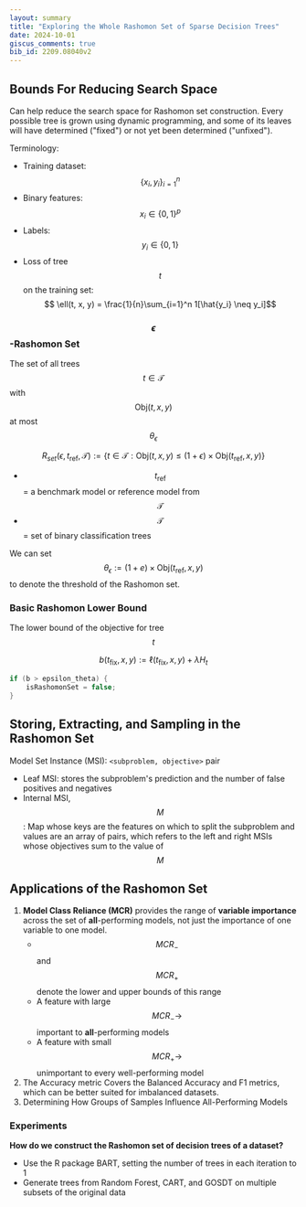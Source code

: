 ```yaml
---
layout: summary
title: "Exploring the Whole Rashomon Set of Sparse Decision Trees"
date: 2024-10-01
giscus_comments: true
bib_id: 2209.08040v2
---
```


## Bounds For Reducing Search Space
Can help reduce the search space for Rashomon set construction. Every possible tree is grown using dynamic programming, and some of its leaves will have
determined ("fixed") or not yet been determined ("unfixed").


Terminology:
* Training dataset: $$ \{x_i, y_i\}^n_{i=1} $$
* Binary features: $$ x_i \in \{0, 1\}^p $$
* Labels: $$ y_i \in \{0, 1\} $$
* Loss of tree $$t$$ on the training set: $$ \ell(t, x, y) = \frac{1}{n}\sum_{i=1}^n 1[\hat{y_i} \neq y_i]$$


### $$\epsilon$$-Rashomon Set
The set of all trees $$t \in \mathcal{T}$$ with $$\text{Obj}(t, x, y)$$ at most $$\theta_\epsilon$$

$$
R_{set}(\epsilon, t_{\text{ref}}, \mathcal{T}) := \{t \in \mathcal{T}: \text{Obj}(t, x, y) \leq (1+\epsilon) \times \text{Obj}(t_{\text{ref}}, x, y)\}
$$

* $$t_{\text{ref}}$$ = a benchmark model or reference model from $$\mathcal{T}$$
* $$\mathcal{T}$$ = set of binary classification trees

We can set $$\theta_\epsilon := (1+e) \times \text{Obj}(t_{\text{ref}}, x, y)$$ to denote the threshold of the Rashomon set.


### Basic Rashomon Lower Bound
The lower bound of the objective for tree $$t$$

$$
b(t_{\text{fix}}, x, y) := \ell(t_\text{fix}, x, y) + \lambda H_t
$$

```c++
if (b > epsilon_theta) {
    isRashomonSet = false;
}
```

## Storing, Extracting, and Sampling in the Rashomon Set

Model Set Instance (MSI): `<subproblem, objective>` pair
* Leaf MSI: stores the subproblem's prediction and the number of false positives and negatives
* Internal MSI, $$M$$: Map whose keys are the features on which to split the subproblem and values are an array of pairs, which refers to the left and right MSIs whose objectives sum to the value of $$M$$

## Applications of the Rashomon Set

1. **Model Class Reliance (MCR)** provides the range of **variable importance** across the set of **all**-performing models, not just the importance of one variable to one model.
    * $$MCR_-$$ and $$MCR_+$$ denote the lower and upper bounds of this range
    * A feature with large $$MCR_- \rightarrow$$ important to **all**-performing models
    * A feature with small $$MCR_+ \rightarrow$$ unimportant to every well-performing model
2. The Accuracy metric Covers the Balanced Accuracy and F1 metrics, which can be better suited for imbalanced datasets.
3. Determining How Groups of Samples Influence All-Performing Models


### Experiments
**How do we construct the Rashomon set of decision trees of a dataset?**
* Use the R package BART, setting the number of trees in each iteration to 1
* Generate trees from Random Forest, CART, and GOSDT on multiple subsets of the original data

